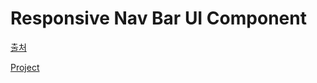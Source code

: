 # Responsive Nav Bar UI Component

[출처](https://www.youtube.com/watch?v=X91jsJyZofw)

[Project](https://haneulji27.github.io/navbar/)

